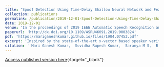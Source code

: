 ```yaml
---
title: "Spoof Detection Using Time-Delay Shallow Neural Network and Feature Switching"
collection: publications
permalink: /publication/2019-12-01-Spoof-Detection-Using-Time-Delay-Shallow-Neural-Network-and-Feature-Switching
date: 2019-12-01
venue: 'In the proceedings of 2019 IEEE Automatic Speech Recognition and Understanding Workshop (ASRU)'
paperurl: 'http://dx.doi.org/10.1109/ASRU46091.2019.9003824'
pdf: 'https://mariganeshkumar.github.io/files/1904.07453.pdf'
excerpt: 'Inspired by the state-of-the-art x-vector based speaker verification approach, this paper proposes a time-delay shallow neural network (TD-SNN) for spoof detection for both logical and physical access. The novelty of the proposed TD-SNN system vis-a-vis conventional DNN systems is that it can handle variable length utterances during testing. Performance of the proposed TD-SNN systems and'
citation: ' Mari Ganesh Kumar,  Suvidha Rupesh Kumar,  Saranya M S,  B. Bharathi,  Hema A. Murthy, &quot;Spoof Detection Using Time-Delay Shallow Neural Network and Feature Switching.&quot; In the proceedings of 2019 IEEE Automatic Speech Recognition and Understanding Workshop (ASRU), 2019.'
---
```

[Access published version here](http://dx.doi.org/10.1109/ASRU46091.2019.9003824){:target="_blank"}
<div> 
<div id="adobe-dc-view" style="width: 100%;"></div> 
<script src="https://documentcloud.adobe.com/view-sdk/main.js"></script> 
<script type="text/javascript"> 
document.addEventListener("adobe_dc_view_sdk.ready", function(){ 
var adobeDCView = new AdobeDC.View({clientId: "4b6fe32f49a3484eb53941e96799646b", divId: "adobe-dc-view"});
adobeDCView.previewFile({
content:{location: {url: "https://mariganeshkumar.github.io/files/1904.07453.pdf"}},
metaData:{fileName: "1904.07453.pdf"}
}, {embedMode: "IN_LINE"});
});
</script>
</div>

